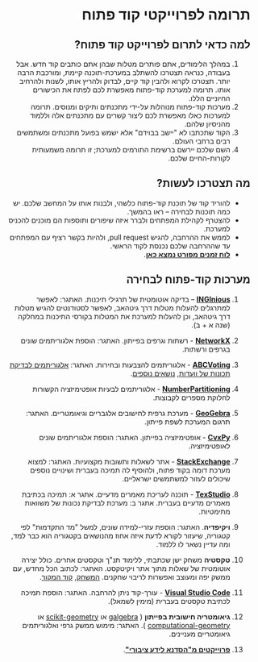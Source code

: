 <div dir='rtl' lang='he'>

# תרומה לפרוייקטי קוד פתוח

## למה כדאי לתרום לפרוייקט קוד פתוח?

1. במהלך הלימודים, אתם פותרים מטלות שבהן אתם כותבים קוד חדש. אבל בעבודה, כנראה תצטרכו להשתלב במערכת-תוכנה קיימת, ומורכבת הרבה יותר. תצטרכו לקרוא ולהבין קוד קיים, לבדוק ולהריץ אותו, לשנות ולהרחיב אותו. תרומה למערכת קוד-פתוח מאפשרת לכם לפתח את הכישורים החיוניים הללו.
2. מערכות קוד-פתוח מנוהלות על-ידי מתכנתים ותיקים ומנוסים. תרומה למערכות כאלו מאפשרת לכם ליצור קשרים עם מתכנתים אלה וללמוד מהניסיון שלהם.
3. הקוד שתכתבו לא "יישב בבוידם" אלא ישמש בפועל מתכנתים ומשתמשים רבים ברחבי העולם.
4. השם שלכם יירשם ברשימת התורמים למערכת; זו תרומה משמעותית לקורות-החיים שלכם.

## מה תצטרכו לעשות?

 * להוריד קוד של תוכנת קוד-פתוח כלשהי, ולבנות אותו על המחשב שלכם. יש כמה תוכנות לבחירה – ראו בהמשך.
 * להצטרף לקהילת המפתחים ולברר איזה שיפורים ותוספות הם מוכנים להכניס למערכת.
 * לממש את ההרחבה, להגיש pull request, ולהיות בקשר רציף עם המפתחים עד שההרחבה שלכם נכנסת לקוד הראשי.
 * **[לוח זמנים מפורט נמצא כאן](timetable.md)**.

## מערכות קוד-פתוח לבחירה

1. **[INGInious](https://docs.inginious.org/)** – בדיקה אוטומטית של תרגילי תיכנות. 
האתגר: לאפשר למתרגלים להעלות מטלות דרך גיטהאב, לאפשר לסטודנטים להגיש מטלות דרך גיטהאב, וכן להעלות למערכת את המטלות בקורסי התיכנות במחלקה (שנה א + ב).

1. **[NetworkX](https://github.com/networkx/networkx/blob/main/CONTRIBUTING.rst)**  - רשתות וגרפים בפייתון. האתגר:  הוספת אלגוריתמים שונים בגרפים ורשתות.

1. **[ABCVoting](https://github.com/martinlackner/abcvoting)** - אלגוריתמים להצבעות ובחירות.
האתגר:
[אלגוריתמים לבדיקת תכונות של וועדות](https://github.com/martinlackner/abcvoting/issues/19),
[נושאים נוספים](https://github.com/martinlackner/abcvoting/issues).

1. **[NumberPartitioning](https://github.com/fuglede/numberpartitioning)** - אלגוריתמים לבעיות אופטימיזציה הקשורות לחלוקת מספרים לקבוצות.

1. **[GeoGebra](https://github.com/geogebra/geogebra)** - מערכת גרפית לחישובים אלגבריים וגיאומטריים. האתגר: תרגום המערכת לשפת פייתון.

1. **[CvxPy](https://github.com/cvxpy/cvxpy#contributing)**  - אופטימיזציה בפייתון. 
האתגר:  הוספת אלגוריתמים שונים לאופטימיזציה.

2. **[StackExchange](http://stackexchange.com)** -  אתר לשאלות ותשובות מקצועיות. 
האתגר: למצוא מערכת דומה בקוד פתוח, ולהוסיף לה תמיכה בעברית ושינויים נוספים שיכולים לעזור למשתמשים ישראליים.

1. **[TexStudio](https://github.com/texstudio-org/texstudio)** - תוכנה לעריכת מאמרים מדעיים.
אתגר א: תמיכה בכתיבת מאמרים מדעיים בעברית. 
אתגר ב: מערכת לבדיקת נכונות של משוואות מתימטיות. 

1. **ויקיפדיה**. 
האתגר:  הוספת עזרי-למידה שונים, למשל "מד התקדמות" לפי קטגוריה, שיעזור לקורא לדעת איזה אחוז מהנושאים בקטגוריה הוא כבר למד, ומה עדיין נשאר לו ללמוד.

1. **טקסטיה**
 משחק ישן שכתבתי, ללימוד תנ"ך וטקסטים אחרים. כולל יצירה אוטומטית של שאלות מתוך אתר ויקיטקסט.
 האתגר: לכתוב הכל מחדש, עם ממשק יפה ומעוצב ואפשרות לריבוי שחקנים.
 [המשחק](http://tora.us.fm/quest/world/land.php?title=%D7%9E%D7%A9%D7%97%D7%A7%3A%D7%98%D7%A7%D7%A1%D7%98%D7%99%D7%94%2F%D7%90%D7%A8%D7%A5-%D7%94%D7%9E%D7%A7%D7%A8%D7%90),
 [קוד המקור](https://github.com/erelsgl/textia).

1. **[Visual Studio Code](https://github.com/microsoft/vscode)**  -  עורך-קוד ניתן להרחבה.
האתגר: הוספת תמיכה לכתיבת טקסטים בעברית (מימין לשמאל).

1. **גיאומטריה חישובית בפייתון** ( [galgebra](https://github.com/pygae/galgebra)  או [scikit-geometry](https://wolfv.medium.com/introducing-scikit-geometry-ae1dccaad5fd) או [computational-geometry](https://www.toptal.com/python/computational-geometry-in-python-from-theory-to-implementation) ). 
האתגר: מימוש ממשק גרפי ואלגוריתמים גיאומטריים מעניינים.

1. **[פרוייקטים מ"הסדנא לידע ציבורי"](https://www.hasadna.org.il/%D7%94%D7%AA%D7%A0%D7%93%D7%91%D7%95%D7%AA/)**.

</div>